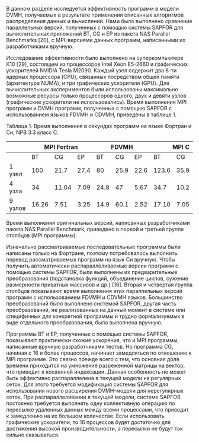 В данном разделе исследуется эффективность программ в модели DVMH, получаемых в результате применения описанных алгоритмов распределения данных и вычислений. Нами было выполнено сравнение параллельных версий, полученных с помощью системы SAPFOR для вычислительных приложений BT, CG и ЕР из пакета NAS Parallel Benchmarks [20], с MPI-версиями данных программ, написанными их разработчиками вручную. 

Исследование эффективности было выполнено на суперкомпьютере К10 [29], состоящем из процессоров Intel Xeon E5-2660 и графических ускорителей NVIDIA Tesla M2090. Каждый узел содержит два 8-ти ядерных процессора (CPU), связанных посредством общей памяти (архитектура NUMA), и три графических ускорителя (GPU). Для вычислительных экспериментов были использованы максимально возможные ресурсы только процессоров одного, двух и девяти узлов (графические ускорители не использовались). Время выполнения MPI программ и DVMH программ, полученных с помощью SAPFOR c использованием языков FDVMH и CDVMH, приведены в таблице 1.

Таблица 1. Время выполнения в секундах программ на языке Фортран и Си, NPB 3.3 класс C. 

<table>
    <thead>
        <tr>
            <th> </th>
            <th colspan=3>MPI Fortran</th>
            <th colspan=3>FDVMH </th>
            <th colspan=3>MPI C </th>
            <th colspan=3>СDVMH </th>
        </tr>
    </thead>
    <tbody>
        <tr>
            <td rowspan=1> </td>
            <td rowspan=1>BT</td>
            <td rowspan=1>CG</td>
            <td rowspan=1>EP</td>
            <td rowspan=1>BT</td>
            <td rowspan=1>CG</td>
            <td rowspan=1>EP</td>
            <td rowspan=1>BT</td>
            <td rowspan=1>CG</td>
            <td rowspan=1>EP</td>
            <td rowspan=1>BT</td>
            <td rowspan=1>CG</td>
            <td rowspan=1>EP</td>
        </tr>
        <tr>
            <td>1 узел</td>
            <td>100</td>
            <td>21.7</td>
            <td>27.4</td>
            <td>80</td>
            <td>25.9 </td>
            <td>22.6</td>
            <td>123.6</td>
            <td>35.9</td>
            <td>30.6</td>
            <td>97.1</td>
            <td>25.8</td>
            <td>28</td>
        </tr>
        <tr>
            <td>4 узла</td>
            <td>34</td>
            <td>11.04</td>
            <td>7.09</td>
            <td>24.8</td>
            <td>47 </td>
            <td>5.67</td>
            <td>34.7</td>
            <td>10.2</td>
            <td>7.85</td>
            <td>30</td>
            <td>47</td>
            <td>7</td>
        </tr>
        <tr>
            <td>9 узлов</td>
            <td>16.26</td>
            <td>7.51</td>
            <td>3.25</td>
            <td>14.9</td>
            <td>60.1 </td>
            <td>2.52</td>
            <td>17.10</td>
            <td>7.05</td>
            <td>3.43</td>
            <td>16.57</td>
            <td>60.7</td>
            <td>3.13</td>
        </tr>
    </tbody>
</table>

Время выполнения оригинальных версий, написанных разработчиками пакета NAS Parallel Benchmark, приведено в первой и третьей группе столбцов (MPI программы). 

Изначально рассматриваемые последовательные программы были написаны только на  Фортране, поэтому потребовалось выполнить перевод рассматриваемых программ на язык Си вручную. Чтобы получить автоматически распараллеливаемые версии программ с помощью системы SAPFOR, были выполнены их предварительные преобразования (подстановка функций, объединение циклов, сужение размерности приватных массивов и др.) [16]. Вторая и четвертая группа столбцов показывают время выполнения этих параллельных версий программ с использованием FDVMH и CDVMH языков. Большинство преобразований было выполнено системой SAPFOR, другая часть преобразований, не реализованных на данный момент в системе или специфичных для конкретной программы и трудно формализуемых в виде отдельного преобразования, была выполнена вручную.

Программы BT и EP, полученные с помощью системы SAPFOR, показывают практически схожие ускорения, что и MPI программы, написанные вручную разработчиками тестов. Но программа CG, начиная с 16 и более процессов, начинает замедляться по отношению к MPI программе. Это связно прежде всего с тем, что основная доля времени приходится на умножение разреженной матрицы на вектор, что приводит к косвенной индексации. Данная особенность не может быть эффективно распараллелена в текущей модели на регулярных сеток. Для этого требуется модификация системы SAPFOR для использования нового расширения DVMH-модели для нерегулярных сеток. При распараллеливании в текущей модели, системе SAPFOR постоянно требуется выполнять одну коллективную операцию по пересылке удаленных данных между всеми процессами, что приводит к замедлению на их большом количестве. Если использовать графические ускорители, то 16 процессов будет достаточно для достижения высокой производительности, а пересылки не будут так сильно сказываться.